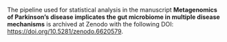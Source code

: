The pipeline used for statistical analysis in the manuscript **Metagenomics of Parkinson’s disease implicates the gut microbiome in multiple disease mechanisms** is archived at Zenodo with the following DOI: https://doi.org/10.5281/zenodo.6620579.

